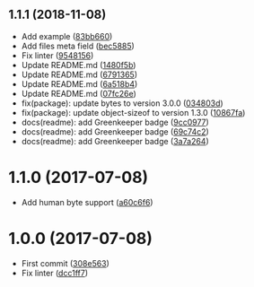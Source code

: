 <a name="1.1.1"></a>
## 1.1.1 (2018-11-08)

* Add example ([83bb660](https://github.com/kikobeats/lru-ram/commit/83bb660))
* Add files meta field ([bec5885](https://github.com/kikobeats/lru-ram/commit/bec5885))
* Fix linter ([9548156](https://github.com/kikobeats/lru-ram/commit/9548156))
* Update README.md ([1480f5b](https://github.com/kikobeats/lru-ram/commit/1480f5b))
* Update README.md ([6791365](https://github.com/kikobeats/lru-ram/commit/6791365))
* Update README.md ([6a518b4](https://github.com/kikobeats/lru-ram/commit/6a518b4))
* Update README.md ([07fc26e](https://github.com/kikobeats/lru-ram/commit/07fc26e))
* fix(package): update bytes to version 3.0.0 ([034803d](https://github.com/kikobeats/lru-ram/commit/034803d))
* fix(package): update object-sizeof to version 1.3.0 ([10867fa](https://github.com/kikobeats/lru-ram/commit/10867fa))
* docs(readme): add Greenkeeper badge ([9cc0977](https://github.com/kikobeats/lru-ram/commit/9cc0977))
* docs(readme): add Greenkeeper badge ([69c74c2](https://github.com/kikobeats/lru-ram/commit/69c74c2))
* docs(readme): add Greenkeeper badge ([3a7a264](https://github.com/kikobeats/lru-ram/commit/3a7a264))



<a name="1.1.0"></a>
# 1.1.0 (2017-07-08)

* Add human byte support ([a60c6f6](https://github.com/kikobeats/lru-ram/commit/a60c6f6))



<a name="1.0.0"></a>
# 1.0.0 (2017-07-08)

* First commit ([308e563](https://github.com/kikobeats/lru-ram/commit/308e563))
* Fix linter ([dcc1ff7](https://github.com/kikobeats/lru-ram/commit/dcc1ff7))



